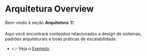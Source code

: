# Arquitetura Overview

Bem-vindo à seção **Arquitetura** 🏗️  

Aqui você encontrará conteúdos relacionados a design de sistemas, padrões arquiteturais e boas práticas de escalabilidade.

- 👉 Veja o [Exemplo](/arquitetura/example)
